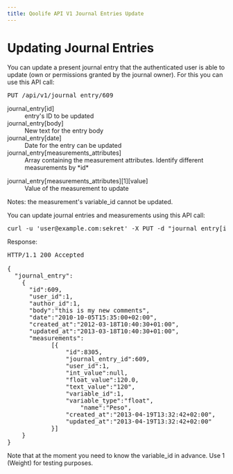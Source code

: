 ```yaml
---
title: Qoolife API V1 Journal Entries Update
---
```


# Updating Journal Entries

You can update a present journal entry that the authenticated user is able to update (own or permissions granted by the journal owner). For this you can use this API call:

<pre>
PUT /api/v1/journal_entry/609
</pre>

<dl>
	<dt>journal_entry[id]</dt>
	<dd>entry's ID to be updated</dd>
	<dt>journal_entry[body]</dt>
	<dd>New text for the entry body</dd>
	<dt>journal_entry[date]</dt>
	<dd>Date for the entry can be updated</dd>
	<dt>journal_entry[measurements_attributes]</dt>
	<dd>Array containing the measurement attributes. Identify different measurements by *id*</dd>
	<dl>
  	<dt>journal_entry[measurements_attributes][1][value]</dt>
  	<dd>Value of the measurement to update</dd>
	</dl>
</dl>

Notes: the measurement's variable_id cannot be updated.

You can update journal entries and measurements using this API call:

<pre class="console">
curl -u 'user@example.com:sekret' -X PUT -d "journal_entry[id]=609;journal_entry[body]=this is my new comments;journal_entry[date]=2010-10-05T15:35;journal_entry[measurements_attributes][10][value]=120;" http://localhost:3000/api/v1/journal_entry/609
</pre>

Response:

<pre>
HTTP/1.1 200 Accepted

{
  "journal_entry":
    {
      "id":609,
      "user_id":1,
      "author_id":1,
      "body":"this is my new comments",
      "date":"2010-10-05T15:35:00+02:00",
      "created_at":"2012-03-18T10:40:30+01:00",
      "updated_at":"2013-03-18T10:40:30+01:00",
      "measurements":
    		[{
    			"id":8305,
    			"journal_entry_id":609,
    			"user_id":1,
    			"int_value":null,
    			"float_value":120.0,
    			"text_value":"120",
    			"variable_id":1,
    			"variable_type":"float",
					"name":"Peso",
    			"created_at":"2013-04-19T13:32:42+02:00",
    			"updated_at":"2013-04-19T13:32:42+02:00"
    		}]
    }
}
</pre>

Note that at the moment you need to know the variable_id in advance. Use 1 (Weight) for testing purposes.
